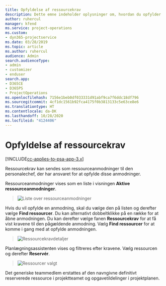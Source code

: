 ```yaml
---
title: Opfyldelse af ressourcekrav
description: Dette emne indeholder oplysninger om, hvordan du opfylder ressourcekrav.
author: ruhercul
manager: kfend
ms.service: project-operations
ms.custom:
- dyn365-projectservice
ms.date: 03/28/2019
ms.topic: article
ms.author: ruhercul
audience: Admin
search.audienceType:
- admin
- customizer
- enduser
search.app:
- D365CE
- D365PS
- ProjectOperations
ms.openlocfilehash: 7156e1beb0df033331d91abf9ca7f6ddc18df796
ms.sourcegitcommit: 4cf1dc1561b92fca4175f0b3813133c5e63ce8e6
ms.translationtype: HT
ms.contentlocale: da-DK
ms.lasthandoff: 10/28/2020
ms.locfileid: "4124406"
---
```

# <a name="fulfilling-resource-requests"></a>Opfyldelse af ressourcekrav

[!INCLUDE[cc-applies-to-psa-app-3.x](../includes/cc-applies-to-psa-app-3x.md)]

Ressourcekrav kan sendes som ressourceanmodninger til den personalechef, der har ansvaret for at opfylde disse anmodninger.

Ressourceanmodninger vises som en liste i visningen **Aktive ressourceanmodninger**.

> ![Liste over ressourceanmodninger](media/Resource-Management-image59.png)

Hvis du vil opfylde en anmodning, skal du vælge den på listen og derefter vælge **Find ressourcer**. Du kan alternativt dobbeltklikke på en række for at åbne anmodningen. Du kan derefter vælge fanen **Ressourcekrav** for at få vist kravene til den pågældende anmodning. Vælg **Find ressourcer** for at komme i gang med at opfylde anmodningen.

> ![Ressourcekravdetaljer](media/Resource-Management-image60.png)

Planlægningsassistenten vises og filtreres efter kravene. Vælg ressourcen og derefter **Reservér**.

> ![Ressourcer valgt](media/Resource-Management-image61.png)

Det generiske teammedlem erstattes af den navngivne definitivt reserverede ressource i projektteamet og opgavetildelinger i projektplanen.
